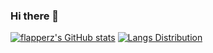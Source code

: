 ### Hi there 👋

[![flapperz's GitHub stats](https://github-readme-stats.vercel.app/api?username=flapperz&hide=issue&show_icons=true&layout=compact)](https://github.com/anuraghazra/github-readme-stats)
[![Langs Distribution](https://github-readme-stats.vercel.app/api/top-langs/?username=flapperz&layout=compact)](https://github.com/anuraghazra/github-readme-stats)

<!--
**flapperz/flapperz** is a ✨ _special_ ✨ repository because its `README.md` (this file) appears on your GitHub profile.

Here are some ideas to get you started:

- 🔭 I’m currently working on ...
- 🌱 I’m currently learning ...
- 👯 I’m looking to collaborate on ...
- 🤔 I’m looking for help with ...
- 💬 Ask me about ...
- 📫 How to reach me: ...
- 😄 Pronouns: ...
- ⚡ Fun fact: ...
-->
